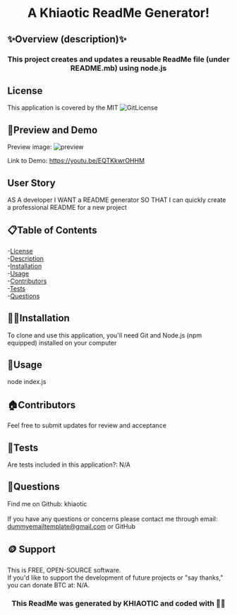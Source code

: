 
<h1 align="center">A Khiaotic ReadMe Generator! </h1>

## ✨Overview (description)✨
<h3 align="center">This project creates and updates a reusable ReadMe file  (under README.mb) using node.js</h3>

## License
This application is  covered by the MIT
![GitLicense](https://img.shields.io/badge/License-MIT-yellow)
## 👀Preview and Demo
Preview  image:
![preview](https://user-images.githubusercontent.com/112679225/202047446-bf09fad5-8428-416b-bea0-b52eca5469aa.jpg)<br />

Link to Demo: https://youtu.be/EQTKkwrOHHM

## User Story
AS A developer
I WANT a README generator
SO THAT I can quickly create a professional README for a new project


## 📋Table of Contents
-[License](#license) <br />
-[Description](#description) <br />
-[Installation](#installation) <br />
-[Usage](#usage) <br />
-[Contributors](#contribute) <br />
-[Tests](#tests) <br />
-[Questions](#questions) <br />


## 💢📃Installation
To clone and use this application, you'll need Git and Node.js (npm equipped) installed on your computer


## 🧰Usage
node index.js

## 🏠Contributors
Feel free to submit updates for review and acceptance

## 🧪Tests
Are tests included in this application?: N/A


## 🤔Questions
Find me on Github: khiaotic <br />
<br />
If you have any questions or concerns please contact me through email: dummyemailtemplate@gmail.com or GitHub

## 🪙 Support
This is FREE, OPEN-SOURCE software. <br />
If you'd like to support the development of future projects or "say thanks," you can donate BTC at: N/A.


<h3 align="center">This ReadMe was generated by KHIAOTIC and coded with 🌈💖</h3>


